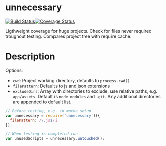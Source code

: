 unnecessary
===========

[![Build Status](https://travis-ci.org/paed01/unnecessary.js.svg?branch=master)](https://travis-ci.org/paed01/unnecessary.js)[![Coverage Status](https://coveralls.io/repos/github/paed01/unnecessary.js/badge.svg?branch=master)](https://coveralls.io/github/paed01/unnecessary.js?branch=master)

Ligthweight coverage for huge projects. Check for files never required troughout testing. Compares project tree with require cache.

# Description

Options:
- `cwd`: Project working directory, defaults to `process.cwd()`
- `filePattern`: Defaults to js and json extensions
- `excludeDirs`: Array with directories to exclude, use relative paths, e.g. `app/assets`. Default is `node_modules` and `.git`. Any additional directories are appended to default list.

```javascript
// Before testing, e.g. in mocha setup
var unnecessary = require('unnecessary')({
  filePattern: /\.js$/i
});

// When testing is completed run
var unusedScripts = unnecessary.untouched();
```

